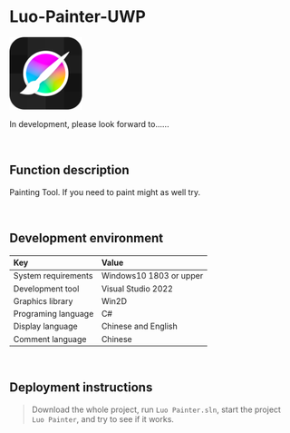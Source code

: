 # Luo-Painter-UWP

![](ScreenShot/logo.png)

 In development, please look forward to......

<br/>

## Function description

Painting Tool. If you need to paint might as well try.


<br/>

## Development environment

|Key|Value|
|:-|:-|
|System requirements| Windows10 1803 or upper|
|Development tool|Visual Studio 2022|
|Graphics library|Win2D|
|Programing language|C#|
|Display language|Chinese and English|
|Comment language|Chinese|


<br/>

## Deployment instructions

> Download the whole project, run `Luo Painter.sln`, start the project `Luo Painter`, and try to see if it works.